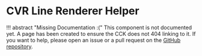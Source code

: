 # CVR Line Renderer Helper <div class="whitelisted" data-list="P"></div>

!!! abstract "Missing Documentation :("
    This component is not documented yet. A page has been created to ensure the CCK does not 404 linking to it.
    If you want to help, please open an issue or a pull request on the [GitHub repository](https://github.com/ChilloutVR-Team/docs).